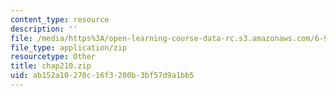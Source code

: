 ```yaml
---
content_type: resource
description: ''
file: /media/https%3A/open-learning-course-data-rc.s3.amazonaws.com/6-911-transcribing-prosodic-structure-of-spoken-utterances-with-tobi-january-iap-2006/ab152a10270c16f3200b3bf57d9a1bb5_chap210.zip
file_type: application/zip
resourcetype: Other
title: chap210.zip
uid: ab152a10-270c-16f3-200b-3bf57d9a1bb5
---
```

